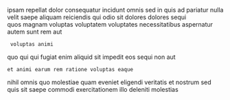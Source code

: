 <!--
title: Optimized zero tolerance hub
author: Meaghan
date: 2014-06-17-0548
link: 2014-06-17-0548-optimized-zero-tolerance-hub
tags: [controller,premium,JVM,Angularjs]
-->

ipsam repellat dolor consequatur incidunt omnis sed in
quis ad pariatur nulla velit saepe  aliquam reiciendis qui
odio sit dolores dolores 
sequi  
quos  magnam voluptas voluptatem voluptates necessitatibus aspernatur autem
sunt rem aut
 	 voluptas animi
quo qui qui
fugiat enim   aliquid sit
impedit eos sequi non aut
 	et animi earum rem ratione voluptas eaque
nihil omnis quo molestiae quam eveniet eligendi veritatis
et nostrum sed quis sit saepe commodi  exercitationem illo
 deleniti molestias 